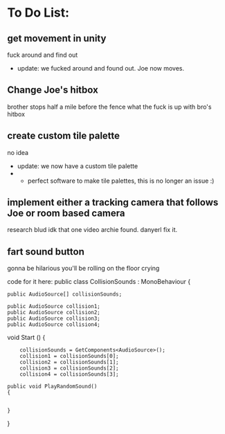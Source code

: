# To Do List:

## get movement in unity
fuck around and find out
 - update: we fucked around and found out. Joe now moves.

## Change Joe's hitbox
brother stops half a mile before the fence what the fuck is up with bro's hitbox

## create custom tile palette 
no idea
 - update: we now have a custom tile palette 
 - + perfect software to make tile palettes, this is no longer an issue :)

## implement either a tracking camera that follows Joe or room based camera
research blud idk that one video archie found. danyerl fix it.

## fart sound button
gonna be hilarious you'll be rolling on the floor crying

code for it here:
 public class CollisionSounds : MonoBehaviour {
 
    public AudioSource[] collisionSounds;
 
    public AudioSource collision1;
    public AudioSource collision2;
    public AudioSource collision3;
    public AudioSource collision4;
 
 
   void Start () {
 
        collisionSounds = GetComponents<AudioSource>();
        collision1 = collisionSounds[0];
        collision2 = collisionSounds[1];
        collision3 = collisionSounds[2];
        collision4 = collisionSounds[3];
 
    public void PlayRandomSound()
    {
     
 
    }
}
